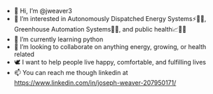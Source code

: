 - 👋 Hi, I’m @jweaver3
- 👀 I’m interested in Autonomously Dispatched Energy Systems⚡💨🌞, Greenhouse Automation Systems🌱🍅, and public health📈👨‍⚕️
- 🌱 I’m currently learning python
- 💞️ I’m looking to collaborate on anything energy, growing, or health related
- 🕊 I want to help people live happy, comfortable, and fulfilling lives 
- 📫 You can reach me though linkedin at https://www.linkedin.com/in/joseph-weaver-207950171/


<!---
jweaver3/jweaver3 is a ✨ special ✨ repository because its `README.md` (this file) appears on your GitHub profile.
You can click the Preview link to take a look at your changes.
--->
